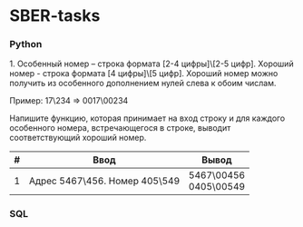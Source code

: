 SBER-tasks
==========

### Python

1\. Особенный номер – строка формата [2-4 цифры]\\[2-5 цифр]. Хороший номер - строка формата [4 цифры]\\[5 цифр]. Хороший номер можно получить из особенного дополнением нулей слева к обоим числам.

Пример:
17\234 => 0017\00234 

Напишите функцию, которая принимает на вход строку и для каждого особенного номера, встречающегося в строке, выводит соответствующий хороший номер.

| # |            Ввод            |  Вывод  |
|---|----------------------------|---------|
| 1 |Aдрес 5467\456. Номер 405\549|5467\00456<br>0405\00549|


### SQL


